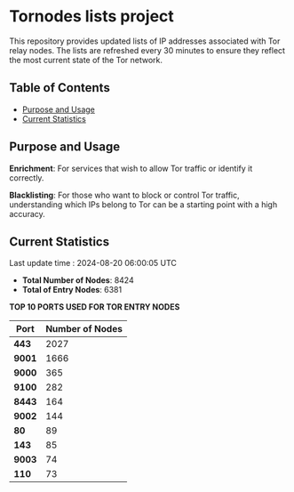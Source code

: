 # Tornodes lists project

This repository provides updated lists of IP addresses associated with Tor relay nodes. The lists are refreshed every 30 minutes to ensure they reflect the most current state of the Tor network.

## Table of Contents

- [Purpose and Usage](#purpose-and-usage)
- [Current Statistics](#current-statistics)


## Purpose and Usage

**Enrichment**: For services that wish to allow Tor traffic or identify it correctly.

**Blacklisting**: For those who want to block or control Tor traffic, understanding which IPs belong to Tor can be a starting point with a high accuracy.

## Current Statistics

Last update time : 2024-08-20 06:00:05 UTC

- **Total Number of Nodes**: 8424
- **Total of Entry Nodes**: 6381

**TOP 10 PORTS USED FOR TOR ENTRY NODES**

| **Port** | **Number of Nodes** |
|------|-----------------|
| **443**   | 2027  |
| **9001**   | 1666  |
| **9000**   | 365  |
| **9100**   | 282  |
| **8443**   | 164  |
| **9002**   | 144  |
| **80**   | 89  |
| **143**   | 85  |
| **9003**   | 74  |
| **110**   | 73  |

